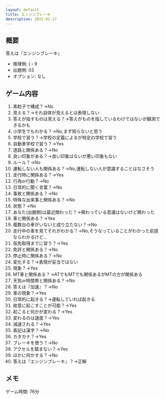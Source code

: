 ```yaml
---
layout: default
title: エンジンブレーキ
description: 2021-01-17
---
```


## 概要

答えは『エンジンブレーキ』

- 推理側: (・9
- 出題側: 03
- オプション: なし

## ゲーム内容

1. 素粒子で構成？→No
2. 見える？→それ自体が見えるとは表現しない
3. 答えが指すものは見える？→答えがものを指しているわけではないが観測できるかも
4. 小学生でもわかる？→No,まず知らないと思う
5. 学校で習う？→学校の定義によるが特定の学校で習う
6. 自動車学校で習う？→Yes
7. 道路と関係ある？→No
8. 良い印象がある？→良い印象はないが悪い印象もない
9. ルール？→No
10. 運転しない人も関係ある？→No,運転しない人が意識することはなさそう
11. 走行時に関係ある？→Yes
12. 行為or行動？→No
13. 日常的に聞く言葉？→No
14. 事故と関係ある？→No
15. 特殊な出来事と関係ある？→No
16. 状態？→No
17. あなた(出題側)は最近関わった？→関わっている意識はないけど関わった
18. 車と関係ある？→Yes
19. 複数台の車がいないと成り立たない？→No
20. 走行中の車を見てそれがわかる？→No,そうなっていることがわかった前提ならわかるけど…
21. 仮免取得までに習う？→Yes
22. 免許と関係ある？→No
23. 停止時に関係ある？→No
24. 変化する？→表現が妥当ではない
25. 現象？→Yes
26. MT車と関係ある？→ATでもMTでも関係あるがMTの方が関係ある
27. 天気or時間帯と関係ある？→No
28. 答えは『加速』？→No
29. 車の現象？→Yes
30. 日常的に起きる？→運転していれば起きる
31. 故意に起こすことが可能？→Yes
32. 起こると何かが変わる？→Yes
33. 変わるのは速度？→Yes
34. 減速される？→Yes
35. 表記は漢字？→No
36. カタカナ？→Yes
37. ブレーキを使う？→No
38. アクセルを踏まない？→Yes
39. ほかに何かする？→No
40. 答えは『エンジンブレーキ』？→正解

## メモ

ゲーム時間: 76分
